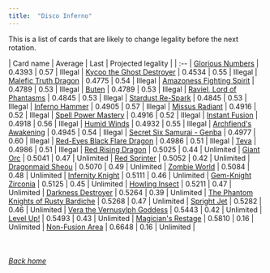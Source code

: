 ```yaml
---
title:  "Disco Inferno"
---
```


This is a list of cards that are likely to change legality before the next rotation.

| Card name | Average | Last | Projected legality |
| :-- |
[Glorious Numbers](https://db.ygoprodeck.com/card/?search=Glorious%20Numbers) | 0.4393 | 0.57 | Illegal |
[Kycoo the Ghost Destroyer](https://db.ygoprodeck.com/card/?search=Kycoo%20the%20Ghost%20Destroyer) | 0.4534 | 0.55 | Illegal |
[Malefic Truth Dragon](https://db.ygoprodeck.com/card/?search=Malefic%20Truth%20Dragon) | 0.4775 | 0.54 | Illegal |
[Amazoness Fighting Spirit](https://db.ygoprodeck.com/card/?search=Amazoness%20Fighting%20Spirit) | 0.4789 | 0.53 | Illegal |
[Buten](https://db.ygoprodeck.com/card/?search=Buten) | 0.4789 | 0.53 | Illegal |
[Raviel, Lord of Phantasms](https://db.ygoprodeck.com/card/?search=Raviel,%20Lord%20of%20Phantasms) | 0.4845 | 0.53 | Illegal |
[Stardust Re-Spark](https://db.ygoprodeck.com/card/?search=Stardust%20Re-Spark) | 0.4845 | 0.53 | Illegal |
[Inferno Hammer](https://db.ygoprodeck.com/card/?search=Inferno%20Hammer) | 0.4905 | 0.57 | Illegal |
[Missus Radiant](https://db.ygoprodeck.com/card/?search=Missus%20Radiant) | 0.4916 | 0.52 | Illegal |
[Spell Power Mastery](https://db.ygoprodeck.com/card/?search=Spell%20Power%20Mastery) | 0.4916 | 0.52 | Illegal |
[Instant Fusion](https://db.ygoprodeck.com/card/?search=Instant%20Fusion) | 0.4918 | 0.56 | Illegal |
[Humid Winds](https://db.ygoprodeck.com/card/?search=Humid%20Winds) | 0.4932 | 0.55 | Illegal |
[Archfiend's Awakening](https://db.ygoprodeck.com/card/?search=Archfiend's%20Awakening) | 0.4945 | 0.54 | Illegal |
[Secret Six Samurai - Genba](https://db.ygoprodeck.com/card/?search=Secret%20Six%20Samurai%20-%20Genba) | 0.4977 | 0.60 | Illegal |
[Red-Eyes Black Flare Dragon](https://db.ygoprodeck.com/card/?search=Red-Eyes%20Black%20Flare%20Dragon) | 0.4986 | 0.51 | Illegal |
[Teva](https://db.ygoprodeck.com/card/?search=Teva) | 0.4986 | 0.51 | Illegal |
[Red Rising Dragon](https://db.ygoprodeck.com/card/?search=Red%20Rising%20Dragon) | 0.5025 | 0.44 | Unlimited |
[Giant Orc](https://db.ygoprodeck.com/card/?search=Giant%20Orc) | 0.5041 | 0.47 | Unlimited |
[Red Sprinter](https://db.ygoprodeck.com/card/?search=Red%20Sprinter) | 0.5052 | 0.42 | Unlimited |
[Dragonmaid Sheou](https://db.ygoprodeck.com/card/?search=Dragonmaid%20Sheou) | 0.5070 | 0.49 | Unlimited |
[Zombie World](https://db.ygoprodeck.com/card/?search=Zombie%20World) | 0.5084 | 0.48 | Unlimited |
[Infernity Knight](https://db.ygoprodeck.com/card/?search=Infernity%20Knight) | 0.5111 | 0.46 | Unlimited |
[Gem-Knight Zirconia](https://db.ygoprodeck.com/card/?search=Gem-Knight%20Zirconia) | 0.5125 | 0.45 | Unlimited |
[Howling Insect](https://db.ygoprodeck.com/card/?search=Howling%20Insect) | 0.5211 | 0.47 | Unlimited |
[Darkness Destroyer](https://db.ygoprodeck.com/card/?search=Darkness%20Destroyer) | 0.5264 | 0.39 | Unlimited |
[The Phantom Knights of Rusty Bardiche](https://db.ygoprodeck.com/card/?search=The%20Phantom%20Knights%20of%20Rusty%20Bardiche) | 0.5268 | 0.47 | Unlimited |
[Spright Jet](https://db.ygoprodeck.com/card/?search=Spright%20Jet) | 0.5282 | 0.46 | Unlimited |
[Vera the Vernusylph Goddess](https://db.ygoprodeck.com/card/?search=Vera%20the%20Vernusylph%20Goddess) | 0.5443 | 0.42 | Unlimited |
[Level Up!](https://db.ygoprodeck.com/card/?search=Level%20Up!) | 0.5493 | 0.43 | Unlimited |
[Magician's Restage](https://db.ygoprodeck.com/card/?search=Magician's%20Restage) | 0.5810 | 0.16 | Unlimited |
[Non-Fusion Area](https://db.ygoprodeck.com/card/?search=Non-Fusion%20Area) | 0.6648 | 0.16 | Unlimited |

<br>

###### [Back home](index)